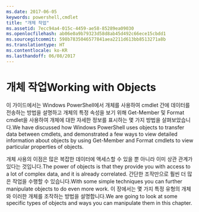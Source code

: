 ```yaml
---
ms.date: 2017-06-05
keywords: powershell,cmdlet
title: "개체 작업"
ms.assetid: 7ecc94a4-015c-4459-ae58-85289ea09030
ms.openlocfilehash: ab06e0a9b79323d58d8ab45d492c66ece15cbdd1
ms.sourcegitcommit: 598b7835046577841aea2211d613bb8513271a8b
ms.translationtype: HT
ms.contentlocale: ko-KR
ms.lasthandoff: 06/08/2017
---
```

# <a name="working-with-objects"></a><span data-ttu-id="d248b-103">개체 작업</span><span class="sxs-lookup"><span data-stu-id="d248b-103">Working with Objects</span></span>
<span data-ttu-id="d248b-104">이 가이드에서는 Windows PowerShell에서 개체를 사용하여 cmdlet 간에 데이터를 전송하는 방법을 설명하고 개체의 특정 속성을 보기 위해 Get-Member 및 Format cmdlet을 사용하여 개체에 대한 자세한 정보를 표시하는 몇 가지 방법을 살펴보았습니다.</span><span class="sxs-lookup"><span data-stu-id="d248b-104">We have discussed how Windows PowerShell uses objects to transfer data between cmdlets, and demonstrated a few ways to view detailed information about objects by using Get-Member and Format cmdlets to view particular properties of objects.</span></span>

<span data-ttu-id="d248b-105">개체 사용의 이점은 많은 복잡한 데이터에 액세스할 수 있을 뿐 아니라 이미 상관 관계가 있다는 것입니다.</span><span class="sxs-lookup"><span data-stu-id="d248b-105">The power of objects is that they provide you with access to a lot of complex data, and it is already correlated.</span></span> <span data-ttu-id="d248b-106">간단한 조작만으로 훨씬 더 많은 작업을 수행할 수 있습니다.</span><span class="sxs-lookup"><span data-stu-id="d248b-106">With some simple techniques you can further manipulate objects to do even more work.</span></span> <span data-ttu-id="d248b-107">이 장에서는 몇 가지 특정 유형의 개체와 이러한 개체를 조작하는 방법을 설명합니다.</span><span class="sxs-lookup"><span data-stu-id="d248b-107">We are going to look at some specific types of objects and ways you can manipulate them in this chapter.</span></span>

